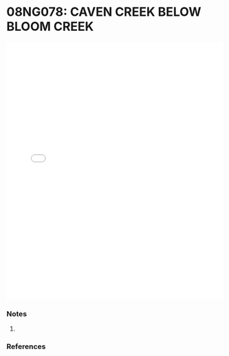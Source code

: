 # 08NG078: CAVEN CREEK BELOW BLOOM CREEK

<iframe src="/distribution_estimation/_static/stations/08NG078_fdc.html" width="100%" height="600" frameborder="0"></iframe>

### Notes
1. 

### References

